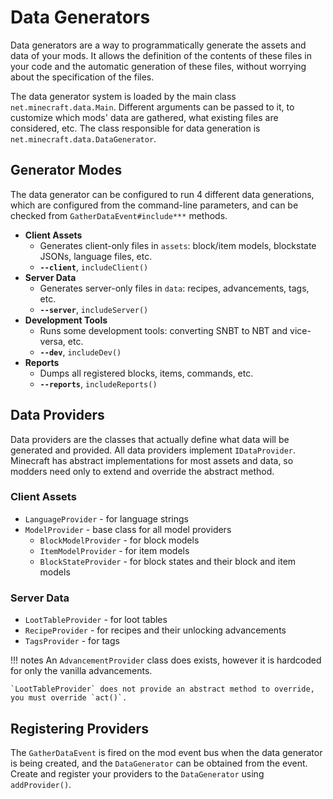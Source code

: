 Data Generators
===============

Data generators are a way to programmatically generate the assets and data of your mods. It allows the definition of the contents of these files in your code and the automatic generation of these files, without worrying about the specification of the files.

The data generator system is loaded by the main class `net.minecraft.data.Main`. Different arguments can be passed to it, to customize which mods' data are gathered, what existing files are considered, etc. The class responsible for data generation is `net.minecraft.data.DataGenerator`.

Generator Modes
---------------

The data generator can be configured to run 4 different data generations, which are configured from the command-line parameters, and can be checked from `GatherDataEvent#include***` methods.

  * __Client Assets__
  	 * Generates client-only files in `assets`: block/item models, blockstate JSONs, language files, etc.
    * __`--client`__, `includeClient()`
  * __Server Data__
  	 * Generates server-only files in `data`: recipes, advancements, tags, etc.
    * __`--server`__, `includeServer()`
  * __Development Tools__
  	 * Runs some development tools: converting SNBT to NBT and vice-versa, etc.
    * __`--dev`__, `includeDev()`
  * __Reports__
  	 * Dumps all registered blocks, items, commands, etc.
    * __`--reports`__, `includeReports()`


Data Providers
--------------

Data providers are the classes that actually define what data will be generated and provided. All data providers implement `IDataProvider`.
Minecraft has abstract implementations for most assets and data, so modders need only to extend and override the abstract method.

### Client Assets
  * `LanguageProvider` - for language strings
  * `ModelProvider` - base class for all model providers
    * `BlockModelProvider` - for block models
    * `ItemModelProvider` - for item models
    * `BlockStateProvider` - for block states and their block and item models

### Server Data
  * `LootTableProvider` - for loot tables
  * `RecipeProvider` - for recipes and their unlocking advancements
  * `TagsProvider` - for tags

!!! notes
	An `AdvancementProvider` class does exists, however it is hardcoded for only the vanilla advancements.
	
	`LootTableProvider` does not provide an abstract method to override, you must override `act()`. 

Registering Providers
------------------------

The `GatherDataEvent` is fired on the mod event bus when the data generator is being created, and the `DataGenerator` can be obtained from the event. Create and register your providers to the `DataGenerator` using `addProvider()`.

